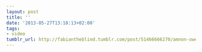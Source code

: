 ```yaml
---
layout: post
title: ''
date: '2013-05-27T13:18:13+02:00'
tags:
- video
tumblr_url: http://fabiantheblind.tumblr.com/post/51466666270/amnon-owed-saz-warning-read-before-playing-a
---
```

